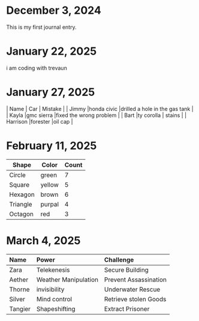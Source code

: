 
# December 3, 2024
This is my first journal entry.
# January 22, 2025
i am coding with trevaun

# January 27, 2025
  | Name     | Car | Mistake |
  | Jimmy    |honda civic     |drilled a hole in the gas tank         |
  | Kayla    |gmc sierra     |fixed the wrong problem         |
  | Bart     |ty corolla     | stains        |
  | Harrison |forester     |oil cap         |

# February 11, 2025
| Shape    | Color | Count |
| -------- | ----- | ----- |
| Circle   |green       | 7      |
| Square   |yellow       | 5      |
| Hexagon  |brown       |  6     |
| Triangle |purpal       | 4      |
| Octagon  |red       |    3   |

# March 4, 2025

| Name    | Power | Challenge |
| :------ | :---- | :-------- |
| Zara    |Telekenesis       |Secure Building           |
| Aether  |Weather Manipulation       |Prevent Assassination           |
| Thorne  |invisibility       | Underwater Rescue          |
| Silver  |Mind control       |Retrieve stolen Goods           |
| Tangier |Shapeshifting       |Extract Prisoner           |
